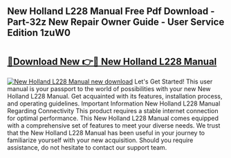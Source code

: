 ## New Holland L228 Manual Free Pdf Download - Part-32z New Repair Owner Guide - User Service Edition 1zuW0

# <h2><a href="http://bc87650.oget.top/?id=New+Holland+L228+Manual">🔗Download New 👉🔴 New Holland L228 Manual</a></h2>

[![New Holland L228 Manual new download](https://i.imgur.com/5g1atiW.png)](http://bc87650.oget.top/?id=New+Holland+L228+Manual)
Let's Get Started! This user manual is your passport to the world of possibilities with your new New Holland L228 Manual. Get acquainted with its features, installation process, and operating guidelines. Important Information New Holland L228 Manual Regarding Connectivity This product requires a stable internet connection for optimal performance. This New Holland L228 Manual comes equipped with a comprehensive set of features to meet your diverse needs. We trust that the New Holland L228 Manual has been useful in your journey to familiarize yourself with your new acquisition. Should you require assistance, do not hesitate to contact our support team.
